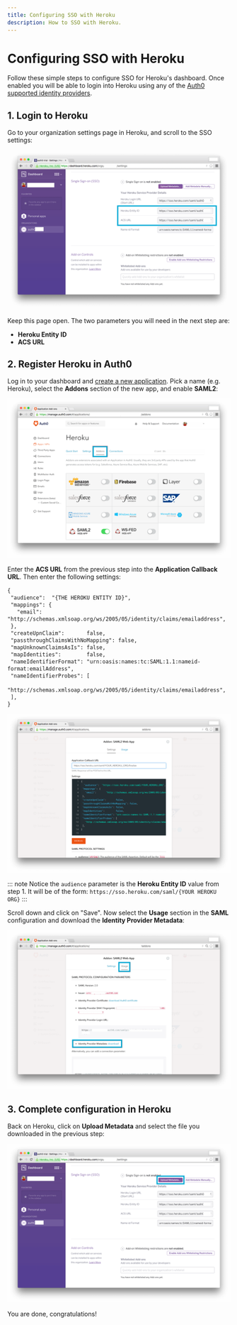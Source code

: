 ```yaml
---
title: Configuring SSO with Heroku
description: How to SSO with Heroku.
---
```


# Configuring SSO with Heroku

Follow these simple steps to configure SSO for Heroku's dashboard. Once enabled you will be able to login into Heroku using any of the [Auth0 supported identity providers](identityproviders).

## 1. Login to Heroku

Go to your organization settings page in Heroku, and scroll to the SSO settings:

![](/media/articles/saml/saml-apps/heroku/heroku-dashboard.png)

Keep this page open. The two parameters you will need in the next step are:

* __Heroku Entity ID__
* __ACS URL__

## 2. Register Heroku in Auth0

Log in to your dashboard and [create a new application](${manage_url}/#/applications). Pick a name (e.g. Heroku), select the __Addons__ section of the new app, and enable __SAML2__:

![](/media/articles/saml/saml-apps/heroku/auth0-dashboard.png)

Enter the __ACS URL__ from the previous step into the __Application Callback URL__. Then enter the following settings:

```
{
 "audience":  "{THE HEROKU ENTITY ID}",
 "mappings": {
   "email":       "http://schemas.xmlsoap.org/ws/2005/05/identity/claims/emailaddress",
 },
 "createUpnClaim":       false,
 "passthroughClaimsWithNoMapping": false,
 "mapUnknownClaimsAsIs": false,
 "mapIdentities":        false,
 "nameIdentifierFormat": "urn:oasis:names:tc:SAML:1.1:nameid-format:emailAddress",
 "nameIdentifierProbes": [
   "http://schemas.xmlsoap.org/ws/2005/05/identity/claims/emailaddress",
 ],
}
```

![](/media/articles/saml/saml-apps/heroku/auth0-dashboard-saml.png)

::: note
Notice the `audience` parameter is the __Heroku Entity ID__ value from step 1. It will be of the form: `https://sso.heroku.com/saml/{YOUR HEROKU ORG}`
:::

Scroll down and click on "Save". Now select the __Usage__ section in the __SAML__ configuration and download the __Identity Provider Metadata__:

![](/media/articles/saml/saml-apps/heroku/auth0-dashboard-saml-usage.png)

## 3. Complete configuration in Heroku

Back on Heroku, click on __Upload Metadata__ and select the file you downloaded in the previous step:

![](/media/articles/saml/saml-apps/heroku/heroku-dashboard-metadata.png)

You are done, congratulations!
